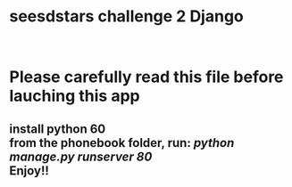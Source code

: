 # seesdstars challenge 2 Django
<br>
<h1>Please carefully read this file before lauching this app</h1>
<h2>
install python 60<br>
from the phonebook folder, run: <i> python manage.py runserver 80 </i><br>
Enjoy!!
</h2>

